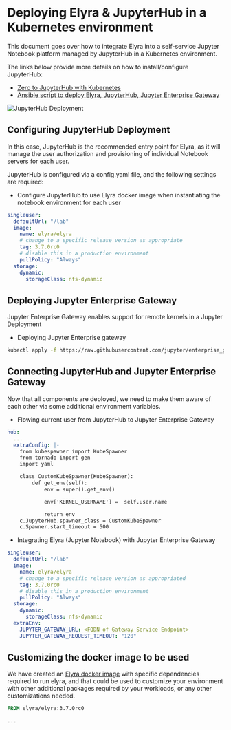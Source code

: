 <!--
{% comment %}
Copyright 2018-2022 Elyra Authors

Licensed under the Apache License, Version 2.0 (the "License");
you may not use this file except in compliance with the License.
You may obtain a copy of the License at

http://www.apache.org/licenses/LICENSE-2.0

Unless required by applicable law or agreed to in writing, software
distributed under the License is distributed on an "AS IS" BASIS,
WITHOUT WARRANTIES OR CONDITIONS OF ANY KIND, either express or implied.
See the License for the specific language governing permissions and
limitations under the License.
{% endcomment %}
-->

# Deploying Elyra & JupyterHub in a Kubernetes environment

This document goes over how to integrate Elyra into a self-service Jupyter Notebook platform
managed by JupyterHub in a Kubernetes environment.

The links below provide more details on how to install/configure JupyterHub:
 - [Zero to JupyterHub with Kubernetes](https://zero-to-jupyterhub.readthedocs.io/en/latest/index.html)
 - [Ansible script to deploy Elyra, JupyterHub, Jupyter Enterprise Gateway](https://github.com/lresende/ansible-kubernetes-cluster)

![JupyterHub Deployment](https://raw.githubusercontent.com/lresende/ansible-kubernetes-cluster/master/docs/images/elyra-deployment-diagram.png)

## Configuring JupyterHub Deployment

In this case, JupyterHub is the recommended entry point for Elyra, as it will manage the user
authorization and provisioning of individual Notebook servers for each user.

JupyterHub is configured via a config.yaml file, and the following settings are required:

 * Configure JupyterHub to use Elyra docker image when instantiating the notebook environment for each user

```yaml
singleuser:
  defaultUrl: "/lab"
  image:
    name: elyra/elyra
    # change to a specific release version as appropriate
    tag: 3.7.0rc0
    # disable this in a production environment
    pullPolicy: "Always"
  storage:
    dynamic:
      storageClass: nfs-dynamic
```

## Deploying Jupyter Enterprise Gateway

Jupyter Enterprise Gateway enables support for remote kernels in a Jupyter Deployment

 * Deploying Jupyter Enterprise gateway

```bash
kubectl apply -f https://raw.githubusercontent.com/jupyter/enterprise_gateway/v2.1.1/etc/kubernetes/enterprise-gateway.yaml
```

## Connecting JupyterHub and Jupyter Enterprise Gateway

Now that all components are deployed, we need to make them aware of each other via some
additional environment variables.

 * Flowing current user from JupyterHub to Jupyter Enterprise Gateway

```yaml
hub:
  ...
  extraConfig: |-
    from kubespawner import KubeSpawner
    from tornado import gen
    import yaml

    class CustomKubeSpawner(KubeSpawner):
        def get_env(self):
            env = super().get_env()

            env['KERNEL_USERNAME'] =  self.user.name

            return env
    c.JupyterHub.spawner_class = CustomKubeSpawner
    c.Spawner.start_timeout = 500
```

  * Integrating Elyra (Jupyter Notebook) with Jupyter Enterprise Gateway

```yaml
singleuser:
  defaultUrl: "/lab"
  image:
    name: elyra/elyra
    # change to a specific release version as appropriated
    tag: 3.7.0rc0
    # disable this in a production environment
    pullPolicy: "Always"
  storage:
    dynamic:
      storageClass: nfs-dynamic
  extraEnv:
    JUPYTER_GATEWAY_URL: <FQDN of Gateway Service Endpoint>
    JUPYTER_GATEWAY_REQUEST_TIMEOUT: "120"
```

## Customizing the docker image to be used

We have created an [Elyra docker image](https://hub.docker.com/r/elyra/elyra) with specific dependencies
required to run elyra, and that could be used to customize your environment with other additional
packages required by your workloads, or any other customizations needed.

```dockerfile
FROM elyra/elyra:3.7.0rc0

...


```
